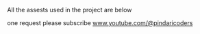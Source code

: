All the assests used in the project are below 


one request please subscribe www.youtube.com/@pindaricoders
